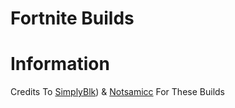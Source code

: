 # Fortnite Builds

# Information

Credits To [SimplyBlk](https://github.com/simplyblk)) & [Notsamicc](https://github.com/notsamicc) For These Builds
